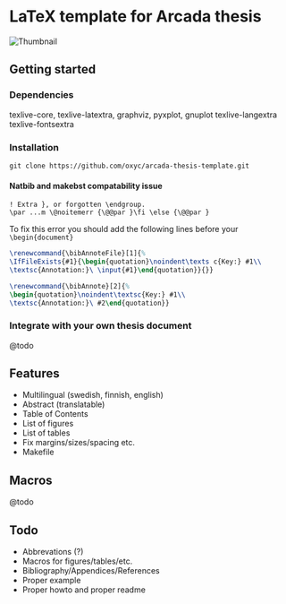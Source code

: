 # LaTeX template for Arcada thesis

![Thumbnail](http://i.imgur.com/M7Tvs.png)

## Getting started

### Dependencies

texlive-core, texlive-latextra, graphviz, pyxplot, gnuplot texlive-langextra texlive-fontsextra

### Installation

```
git clone https://github.com/oxyc/arcada-thesis-template.git
```

#### Natbib and makebst compatability issue

    ! Extra }, or forgotten \endgroup.
    \par ...m \@noitemerr {\@@par }\fi \else {\@@par }

To fix this error you should add the following lines before your `\begin{document}`

```latex
\renewcommand{\bibAnnoteFile}[1]{%
\IfFileExists{#1}{\begin{quotation}\noindent\texts c{Key:} #1\\
\textsc{Annotation:}\ \input{#1}\end{quotation}}{}}

\renewcommand{\bibAnnote}[2]{%
\begin{quotation}\noindent\textsc{Key:} #1\\
\textsc{Annotation:}\ #2\end{quotation}}
```

### Integrate with your own thesis document

@todo

## Features

- Multilingual (swedish, finnish, english)
- Abstract (translatable)
- Table of Contents
- List of figures
- List of tables
- Fix margins/sizes/spacing etc.
- Makefile

## Macros

@todo

## Todo

- Abbrevations (?)
- Macros for figures/tables/etc.
- Bibliography/Appendices/References
- Proper example
- Proper howto and proper readme

